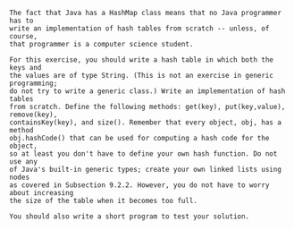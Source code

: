     The fact that Java has a HashMap class means that no Java programmer has to 
    write an implementation of hash tables from scratch -- unless, of course, 
    that programmer is a computer science student.

    For this exercise, you should write a hash table in which both the keys and 
    the values are of type String. (This is not an exercise in generic programming; 
    do not try to write a generic class.) Write an implementation of hash tables 
    from scratch. Define the following methods: get(key), put(key,value), remove(key), 
    containsKey(key), and size(). Remember that every object, obj, has a method 
    obj.hashCode() that can be used for computing a hash code for the object, 
    so at least you don't have to define your own hash function. Do not use any 
    of Java's built-in generic types; create your own linked lists using nodes 
    as covered in Subsection 9.2.2. However, you do not have to worry about increasing 
    the size of the table when it becomes too full.

    You should also write a short program to test your solution.